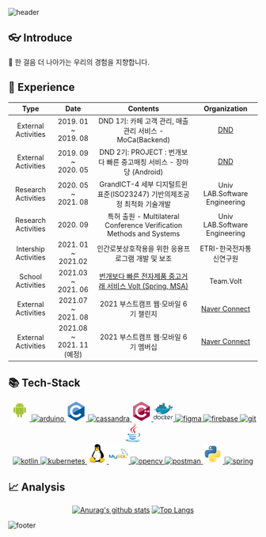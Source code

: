 ![header](https://capsule-render.vercel.app/api?type=waving&color=auto&height=300&section=header&text=Kim_YeongHwa&fontSize=90&animation=fadeIn&fontColor=#c9c9c9)

## 👓 Introduce
🚀 한 걸음 더 나아가는 우리의 경험을 지향합니다.

## 📆 Experience
|Type|Date|Contents|Organization|
|:--:|:--:|:------:|:----------:|
|External Activities|2019. 01 ~</br>2019. 08|DND 1기: 카페 고객 관리, 매출관리 서비스 - MoCa(Backend)|[DND](https://dnd.ac/)|
|External Activities|2019. 09 ~</br>2020. 05|DND 2기: PROJECT : 번개보다 빠른 중고매칭 서비스 - 장마당 (Android)|[DND](https://dnd.ac/)|
|Research Activities|2020. 05 ~</br>2021. 08|GrandICT-4 세부 디지털트윈표준(ISO23247) 기반의제조공정 최적화 기술개발|Univ LAB.Software Engineering|
|Research Activities|2020. 09|특허 출원 - Multilateral Conference Verification Methods and Systems|Univ LAB.Software Engineering|
|Intership Activities|2021. 01 ~</br>2021.02|인간로봇상호작용을 위한 응용프로그램 개발 및 보조|ETRI-한국전자통신연구원|
|School Activities|2021.03 ~</br>2021. 06|[번개보다 빠른 전자제품 중고거래 서비스 Volt (Spring, MSA)](https://github.com/DEU-Volt/spring_backend)|Team.Volt|
|External Activities|2021.07 ~</br>2021. 08|2021 부스트캠프 웹·모바일 6기 챌린지|[Naver Connect](https://boostcamp.connect.or.kr/)|
|External Activities|2021.08 ~</br>2021. 11 (예정)|2021 부스트캠프 웹·모바일 6기 멤버십|[Naver Connect](https://boostcamp.connect.or.kr/)|



## 📚 Tech-Stack
<p align="center"> <a href="https://developer.android.com" target="_blank"> <img src="https://raw.githubusercontent.com/devicons/devicon/master/icons/android/android-original-wordmark.svg" alt="android" width="40" height="40"/> </a> <a href="https://www.arduino.cc/" target="_blank"> <img src="https://cdn.worldvectorlogo.com/logos/arduino-1.svg" alt="arduino" width="40" height="40"/> </a> <a href="https://www.cprogramming.com/" target="_blank"> <img src="https://raw.githubusercontent.com/devicons/devicon/master/icons/c/c-original.svg" alt="c" width="40" height="40"/> </a> <a href="https://cassandra.apache.org/" target="_blank"> <img src="https://www.vectorlogo.zone/logos/apache_cassandra/apache_cassandra-icon.svg" alt="cassandra" width="40" height="40"/> </a> <a href="https://www.w3schools.com/cpp/" target="_blank"> <img src="https://raw.githubusercontent.com/devicons/devicon/master/icons/cplusplus/cplusplus-original.svg" alt="cplusplus" width="40" height="40"/> </a> <a href="https://www.docker.com/" target="_blank"> <img src="https://raw.githubusercontent.com/devicons/devicon/master/icons/docker/docker-original-wordmark.svg" alt="docker" width="40" height="40"/> </a> <a href="https://www.figma.com/" target="_blank"> <img src="https://www.vectorlogo.zone/logos/figma/figma-icon.svg" alt="figma" width="40" height="40"/> </a> <a href="https://firebase.google.com/" target="_blank"> <img src="https://www.vectorlogo.zone/logos/firebase/firebase-icon.svg" alt="firebase" width="40" height="40"/> </a> <a href="https://git-scm.com/" target="_blank"> <img src="https://www.vectorlogo.zone/logos/git-scm/git-scm-icon.svg" alt="git" width="40" height="40"/> </a> <a href="https://www.java.com" target="_blank"> <img src="https://raw.githubusercontent.com/devicons/devicon/master/icons/java/java-original.svg" alt="java" width="40" height="40"/> </a> <a href="https://kotlinlang.org" target="_blank"> </br><img src="https://www.vectorlogo.zone/logos/kotlinlang/kotlinlang-icon.svg" alt="kotlin" width="40" height="40"/> </a> <a href="https://kubernetes.io" target="_blank"> <img src="https://www.vectorlogo.zone/logos/kubernetes/kubernetes-icon.svg" alt="kubernetes" width="40" height="40"/> </a> <a href="https://www.linux.org/" target="_blank"> <img src="https://raw.githubusercontent.com/devicons/devicon/master/icons/linux/linux-original.svg" alt="linux" width="40" height="40"/> </a> <a href="https://www.mysql.com/" target="_blank"> <img src="https://raw.githubusercontent.com/devicons/devicon/master/icons/mysql/mysql-original-wordmark.svg" alt="mysql" width="40" height="40"/> </a> <a href="https://opencv.org/" target="_blank"> <img src="https://www.vectorlogo.zone/logos/opencv/opencv-icon.svg" alt="opencv" width="40" height="40"/> </a> <a href="https://postman.com" target="_blank"> <img src="https://www.vectorlogo.zone/logos/getpostman/getpostman-icon.svg" alt="postman" width="40" height="40"/> </a> <a href="https://www.python.org" target="_blank"> <img src="https://raw.githubusercontent.com/devicons/devicon/master/icons/python/python-original.svg" alt="python" width="40" height="40"/> </a> <a href="https://spring.io/" target="_blank"> <img src="https://www.vectorlogo.zone/logos/springio/springio-icon.svg" alt="spring" width="40" height="40"/> </a> </p>

## 📈 Analysis
<div align=center>
 <div>
  
  [![Anurag's github stats](https://github-readme-stats.vercel.app/api?username=K-moovie)](https://github.com/anuraghazra/github-readme-stats)
  [![Top Langs](https://github-readme-stats.vercel.app/api/top-langs/?username=K-moovie&layout=compact)](https://github.com/anuraghazra/github-readme-stats)
  </div>
</div>

![footer](https://capsule-render.vercel.app/api?type=waving&color=auto&height=300&section=footer)
